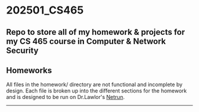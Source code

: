 # 202501_CS465
Repo to store all of my homework &amp; projects for my CS 465 course in Computer &amp; Network Security
---

## Homeworks
All files in the homework/ directory are not functional and incomplete by design. Each file is broken up into the different sections for the homework and is designed to be run on Dr.Lawlor's [Netrun](https://lawlor.cs.uaf.edu/netrun/run).

---
